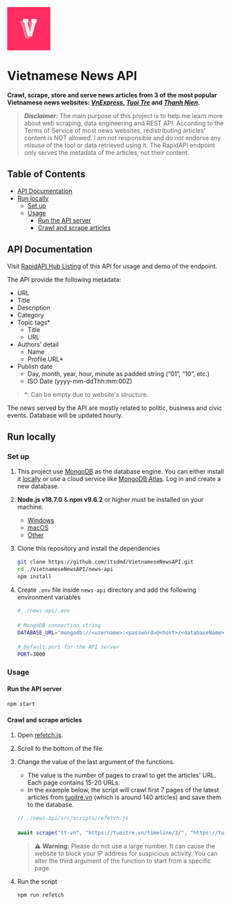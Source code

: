 <img src="./logo.png" alt="Logo" width="100"/>

# Vietnamese News API

**Crawl, scrape, store and serve news articles from 3 of the most popular Vietnamese news websites: _[VnExpress](https://vnexpress.net/)_, _[Tuoi Tre](https://tuoitre.vn/)_ and _[Thanh Nien](https://thanhnien.vn/)_.**

> _**Disclaimer:**_ The main purpose of this project is to help me learn more about web scraping, data engineering and REST API. According to the Terms of Service of most news websites, redistributing articles' content is NOT allowed. I am not responsible and do not endorse any misuse of the tool or data retrieved using it. The RapidAPI endpoint only serves the metadata of the articles, not their content.

## Table of Contents

- [API Documentation](#api-documentation)
- [Run locally](#run-locally)
    - [Set up](#set-up)
    - [Usage](#usage)
        - [Run the API server](#run-the-api-server)
        - [Crawl and scrape articles](#crawl-and-scrape-articles)


## API Documentation

Visit [RapidAPI Hub Listing](https://rapidapi.com/itsdmd/api/vietnamese-news) of this API for usage and demo of the endpoint.

The API provide the following metadata:

- URL
- Title
- Description
- Category
- Topic tags\*
    - Title
    - URL
- Authors’ detail
    - Name
    - Profile URL\*
- Publish date
    - Day, month, year, hour, minute as padded string (“01”, “10”, etc.)
    - ISO Date (yyyy-mm-ddThh:mm:00Z)

> \*: Can be empty due to website's structure.

The news served by the API are mostly related to politic, business and civic events. Database will be updated hourly.

## Run locally

### Set up

1. This project use [MongoDB](https://www.mongodb.com/) as the database engine. You can either install it [locally](https://www.mongodb.com/docs/manual/installation/) or use a cloud service like [MongoDB Atlas](https://www.mongodb.com/cloud/atlas). Log in and create a new database.

2. **Node.js v18.7.0** & **npm v9.6.2** or higher must be installed on your machine.
    - [Windows](https://nodejs.org/en/download/package-manager#windows-1)
    - [macOS](https://nodejs.org/en/download/package-manager#macos)
    - [Other](https://nodejs.org/en/download/package-manager)

3. Clone this repository and install the dependencies

    ```bash
    git clone https://github.com/itsdmd/VietnameseNewsAPI.git
    cd ./VietnameseNewsAPI/news-api
    npm install
    ```

4. Create `.env` file inside `news-api` directory and add the following environment variables

    ```bash
    # ./news-api/.env

    # MongoDB connection string
    DATABASE_URL="mongodb://<username>:<password>@<host>/<databaseName>?authSource=admin"

    # Default port for the API server
    PORT=3000
    ```

### Usage

#### Run the API server

```bash
npm start
```

#### Crawl and scrape articles

1. Open [refetch.js](./news-api/src/scripts/refetch.js).
2. Scroll to the bottom of the file.
3. Change the value of the last argument of the functions.
    - The value is the number of pages to crawl to get the articles' URL. Each page contains 15-20 URLs.
    - In the example below, the script will crawl first 7 pages of the latest articles from [tuoitre.vn](https://tuoitre.vn/) (which is around 140 articles) and save them to the database.

    ```javascript
    // ./news-api/src/scripts/refetch.js
    
    await scrape("tt-vn", "https://tuoitre.vn/timeline/3/", "https://tuoitre.vn/timeline/3/trang-1.htm", 7);
    ```

    > :warning: **Warning:** Please do not use a large number. It can cause the website to block your IP address for suspicious activity. You can alter the third argument of the function to start from a specific page.

4. Run the script

    ```bash
    npm run refetch
    ```

